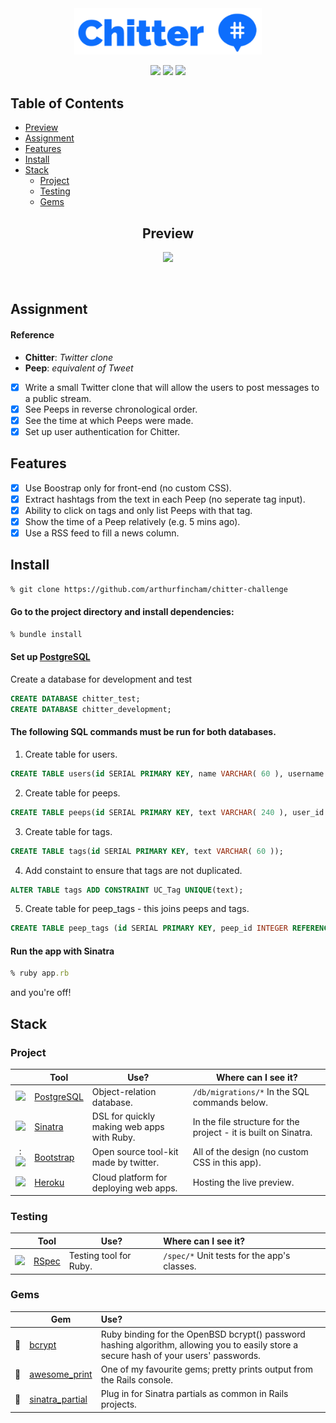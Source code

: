 <div align="center">

<img src="public/images/logo_blue.png" width="300px">

![](https://img.shields.io/github/last-commit/arthurfincham/chitter-challenge)
![](https://img.shields.io/github/languages/count/arthurfincham/chitter-challenge)
![](https://img.shields.io/github/languages/code-size/arthurfincham/chitter-challenge)



</div>

## Table of Contents
- [Preview](#Preview)
- [Assignment](#Assignment)
- [Features](#Features)
- [Install](#Install)
- [Stack](#Stack)
  * [Project](#Project)
  * [Testing](#Testing)
  * [Gems](#Gems)



<div align="center" >

## Preview

<img src="public/images/app_preview.gif" width="800px">

&nbsp;

</div>

## Assignment

#### Reference
- **Chitter**: _Twitter clone_
- **Peep**: _equivalent of Tweet_

- [x] Write a small Twitter clone that will allow the users to post messages to a public stream.
- [x] See Peeps in reverse chronological order.
- [x] See the time at which Peeps were made.
- [x] Set up user authentication for Chitter.
## Features
- [x] Use Boostrap only for front-end (no custom CSS).
- [x] Extract hashtags from the text in each Peep (no seperate tag input).
- [x] Ability to click on tags and only list Peeps with that tag.
- [x] Show the time of a Peep relatively (e.g. 5 mins ago).
- [x] Use a RSS feed to fill a news column.

## Install

``` bash
% git clone https://github.com/arthurfincham/chitter-challenge
```
#### Go to the project directory and install dependencies:

``` ruby
% bundle install
 ```

#### Set up [PostgreSQL](https://www.postgresql.org/download/)

Create a database for development and test
``` SQL
CREATE DATABASE chitter_test;
CREATE DATABASE chitter_development;
```
#### The following SQL commands must be run for **both** databases.
1. Create table for users.
``` SQL
CREATE TABLE users(id SERIAL PRIMARY KEY, name VARCHAR( 60 ), username VARCHAR( 60 ), email VARCHAR( 60 ), password VARCHAR( 120 ));
```
2. Create table for peeps.
``` SQL
CREATE TABLE peeps(id SERIAL PRIMARY KEY, text VARCHAR( 240 ), user_id INTEGER REFERENCES users (id), timestamp TIMESTAMP, likes INTEGER);
```
3. Create table for tags.
``` SQL
CREATE TABLE tags(id SERIAL PRIMARY KEY, text VARCHAR( 60 ));
```
4. Add constaint to ensure that tags are not duplicated.
``` SQL
ALTER TABLE tags ADD CONSTRAINT UC_Tag UNIQUE(text);
```
5. Create table for peep_tags - this joins peeps and tags.
``` SQL
CREATE TABLE peep_tags (id SERIAL PRIMARY KEY, peep_id INTEGER REFERENCES peeps (id), tag_id INTEGER REFERENCES tags (id));
```

#### Run the app with Sinatra
``` ruby
% ruby app.rb
```
and you're off!

## Stack

### Project

|                 | Tool                                      | Use?                                       | Where can I see it?                                             |
| :-------------: | ----------------------------------------- | ------------------------------------------ | --------------------------------------------------------------- |
|   <img src="https://upload.wikimedia.org/wikipedia/commons/thumb/2/29/Postgresql_elephant.svg/1200px-Postgresql_elephant.svg.png" height="auto" width="50">    | [PostgreSQL](https://www.postgresql.org)  | Object-relation database.                  | ```/db/migrations/*``` In the SQL commands below.               |
|    <img src="https://cdn.freebiesupply.com/logos/large/2x/sinatra-logo-png-transparent.png" height="auto" width="50">      | [Sinatra](http://sinatrarb.com/)          | DSL for quickly making web apps with Ruby. | In the file structure for the project - it is built on Sinatra. |
|  :<img src="https://upload.wikimedia.org/wikipedia/commons/thumb/b/b2/Bootstrap_logo.svg/1280px-Bootstrap_logo.svg.png" height="auto" width="50">   | [Bootstrap](https://getbootstrap.com/)    | Open source tool-kit made by twitter.      | All of the design (no custom CSS in this app).                  |
|  <img src="https://www.drupal.org/files/issues/2019-12-27/heroku_logo.png" height="auto" width="50">   | [Heroku](https://www.heroku.com/)    | Cloud platform for deploying web apps.      | Hosting the live preview.         |

### Testing

|             | Tool                                                 | Use?                                | Where can I see it?                                 |
| :---------: | ---------------------------------------------------- | ----------------------------------- | :-------------------------------------------------- |
| <img src="https://rspec.info/images/logo_ogp.png" height="auto" width="50">  | [RSpec](https://rspec.info/)                         | Testing tool for Ruby.              | ```/spec/*``` Unit tests for the app's classes.     |



### Gems

|       | Gem                                                             | Use?                                                                   |
| :---: | --------------------------------------------------------------- | :--------------------------------------------------------------------- |
| :gem: | [bcrypt](https://github.com/bcrypt-ruby/bcrypt-ruby)            | Ruby binding for the OpenBSD bcrypt() password hashing algorithm, allowing you to easily store a secure hash of your users' passwords.                            |
| :gem: | [awesome_print](https://github.com/awesome-print/awesome_print) | One of my favourite gems; pretty prints output from the Rails console. |
| :gem: | [sinatra_partial](https://github.com/yb66/Sinatra-Partial) | Plug in for Sinatra partials as common in Rails projects. |